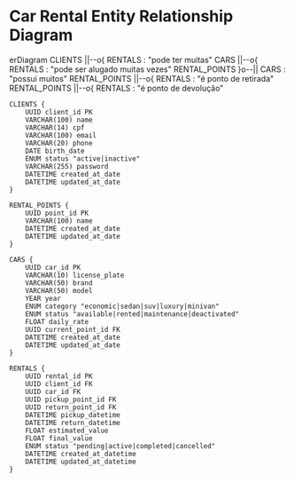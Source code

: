# Car Rental Entity Relationship Diagram

erDiagram
    CLIENTS ||--o{ RENTALS : "pode ter muitas"
    CARS ||--o{ RENTALS : "pode ser alugado muitas vezes"
    RENTAL_POINTS }o--|| CARS : "possui muitos"
    RENTAL_POINTS ||--o{ RENTALS : "é ponto de retirada"
    RENTAL_POINTS ||--o{ RENTALS : "é ponto de devolução"

    CLIENTS {
        UUID client_id PK
        VARCHAR(100) name
        VARCHAR(14) cpf
        VARCHAR(100) email
        VARCHAR(20) phone
        DATE birth_date
        ENUM status "active|inactive"
        VARCHAR(255) password
        DATETIME created_at_date
        DATETIME updated_at_date
    }

    RENTAL_POINTS {
        UUID point_id PK
        VARCHAR(100) name
        DATETIME created_at_date
        DATETIME updated_at_date
    }

    CARS {
        UUID car_id PK
        VARCHAR(10) license_plate
        VARCHAR(50) brand
        VARCHAR(50) model
        YEAR year
        ENUM category "economic|sedan|suv|luxury|minivan"
        ENUM status "available|rented|maintenance|deactivated"
        FLOAT daily_rate
        UUID current_point_id FK
        DATETIME created_at_date
        DATETIME updated_at_date
    }

    RENTALS {
        UUID rental_id PK
        UUID client_id FK
        UUID car_id FK
        UUID pickup_point_id FK
        UUID return_point_id FK
        DATETIME pickup_datetime
        DATETIME return_datetime
        FLOAT estimated_value
        FLOAT final_value
        ENUM status "pending|active|completed|cancelled"
        DATETIME created_at_datetime
        DATETIME updated_at_datetime
    }
